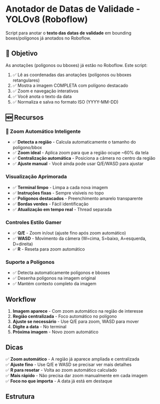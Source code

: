 # Anotador de Datas de Validade - YOLOv8 (Roboflow)

Script para anotar o **texto das datas de validade** em bounding boxes/polígonos já anotados no Roboflow.

## 🎯 Objetivo

As anotações (polígonos ou bboxes) já estão no Roboflow. Este script:
1. ✅ Lê as coordenadas das anotações (polígonos ou bboxes retangulares)
2. ✅ Mostra a imagem COMPLETA com polígono destacado
3. ✅ Zoom e navegação interativos
4. ✅ Você anota o texto da data
5. ✅ Normaliza e salva no formato ISO (YYYY-MM-DD)

## 🆕 Recursos

### 🎯 Zoom Automático Inteligente
- ✅ **Detecta a região** - Calcula automaticamente o tamanho do polígono/bbox
- ✅ **Zoom ideal** - Aplica zoom para que a região ocupe ~60% da tela
- ✅ **Centralização automática** - Posiciona a câmera no centro da região
- ✅ **Ajuste manual** - Você ainda pode usar Q/E/WASD para ajustar

### Visualização Aprimorada
- ✅ **Terminal limpo** - Limpa a cada nova imagem
- ✅ **Instruções fixas** - Sempre visíveis no topo
- ✅ **Polígonos destacados** - Preenchimento amarelo transparente
- ✅ **Bordas verdes** - Fácil identificação
- ✅ **Atualização em tempo real** - Thread separada

### Controles Estilo Gamer
- ✅ **Q/E** - Zoom in/out (ajuste fino após zoom automático)
- ✅ **WASD** - Movimento da câmera (W=cima, S=baixo, A=esquerda, D=direita)
- ✅ **R** - Reseta para zoom automático

### Suporte a Polígonos
- ✅ Detecta automaticamente polígonos e bboxes
- ✅ Desenha polígonos na imagem original
- ✅ Mantém contexto completo da imagem

## Workflow

1. **Imagem aparece** - Com zoom automático na região de interesse
2. **Região centralizada** - Foco automático no polígono
3. **Ajuste se necessário** - Use Q/E para zoom, WASD para mover
4. **Digite a data** - No terminal
5. **Próxima imagem** - Novo zoom automático

## Dicas

✅ **Zoom automático** - A região já aparece ampliada e centralizada  
✅ **Ajuste fino** - Use Q/E e WASD se precisar ver mais detalhes  
✅ **R para resetar** - Volta ao zoom automático calculado  
✅ **Mais rápido** - Não precisa dar zoom manualmente em cada imagem  
✅ **Foco no que importa** - A data já está em destaque  

## Estrutura

